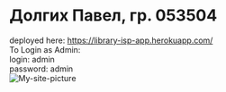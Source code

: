 # Долгих Павел, гр. 053504
deployed here: https://library-isp-app.herokuapp.com/   
To Login as Admin:  
login: admin  
password: admin  
![My-site-picture](https://user-images.githubusercontent.com/82807578/173189535-5f86ad54-a114-4f9c-a790-bfdec7f41b9b.png)
